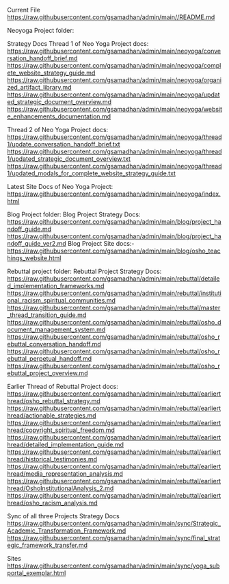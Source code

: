 

Current File
https://raw.githubusercontent.com/gsamadhan/admin/main//README.md


Neoyoga Project folder:
<!--https://raw.githubusercontent.com/gsamadhan/admin/main/neoyoga/[FILENAME] -->

Strategy Docs
Thread 1 of Neo Yoga Project docs:
https://raw.githubusercontent.com/gsamadhan/admin/main/neoyoga/conversation_handoff_brief.md
https://raw.githubusercontent.com/gsamadhan/admin/main/neoyoga/complete_website_strategy_guide.md
https://raw.githubusercontent.com/gsamadhan/admin/main/neoyoga/organized_artifact_library.md
https://raw.githubusercontent.com/gsamadhan/admin/main/neoyoga/updated_strategic_document_overview.md
https://raw.githubusercontent.com/gsamadhan/admin/main/neoyoga/website_enhancements_documentation.md

Thread 2 of Neo Yoga Project docs:
https://raw.githubusercontent.com/gsamadhan/admin/main/neoyoga/thread1/update_conversation_handoff_brief.txt
https://raw.githubusercontent.com/gsamadhan/admin/main/neoyoga/thread1/updated_strategic_document_overview.txt
https://raw.githubusercontent.com/gsamadhan/admin/main/neoyoga/thread1/updated_modals_for_complete_website_strategy_guide.txt
 
Latest Site Docs of Neo Yoga Project:
https://raw.githubusercontent.com/gsamadhan/admin/main/neoyoga/index.html


Blog Project folder:
Blog Project Strategy Docs:
https://raw.githubusercontent.com/gsamadhan/admin/main/blog/project_handoff_guide.md
https://raw.githubusercontent.com/gsamadhan/admin/main/blog/project_handoff_guide_ver2.md
Blog Project Site docs:-
https://raw.githubusercontent.com/gsamadhan/admin/main/blog/osho_teachings_website.html


Rebuttal project folder: 
Rebuttal Project Strategy Docs:
https://raw.githubusercontent.com/gsamadhan/admin/main/rebuttal/detailed_implementation_frameworks.md
https://raw.githubusercontent.com/gsamadhan/admin/main/rebuttal/institutional_racism_spiritual_communities.md
https://raw.githubusercontent.com/gsamadhan/admin/main/rebuttal/master_thread_transition_guide.md
https://raw.githubusercontent.com/gsamadhan/admin/main/rebuttal/osho_document_management_system.md
https://raw.githubusercontent.com/gsamadhan/admin/main/rebuttal/osho_rebuttal_conversation_handoff.md
https://raw.githubusercontent.com/gsamadhan/admin/main/rebuttal/osho_rebuttal_perpetual_handoff.md
https://raw.githubusercontent.com/gsamadhan/admin/main/rebuttal/osho_rebuttal_project_overview.md

Earlier Thread  of Rebuttal  Project docs:
https://raw.githubusercontent.com/gsamadhan/admin/main/rebuttal/earlierthread/osho_rebuttal_strategy.md
https://raw.githubusercontent.com/gsamadhan/admin/main/rebuttal/earlierthread/actionable_strategies.md
https://raw.githubusercontent.com/gsamadhan/admin/main/rebuttal/earlierthread/copyright_spiritual_freedom.md
https://raw.githubusercontent.com/gsamadhan/admin/main/rebuttal/earlierthread/detailed_implementation_guide.md
https://raw.githubusercontent.com/gsamadhan/admin/main/rebuttal/earlierthread/historical_testimonies.md
https://raw.githubusercontent.com/gsamadhan/admin/main/rebuttal/earlierthread/media_representation_analysis.md
https://raw.githubusercontent.com/gsamadhan/admin/main/rebuttal/earlierthread/OshoInstitutionalAnalysis_2.md
https://raw.githubusercontent.com/gsamadhan/admin/main/rebuttal/earlierthread/osho_racism_analysis.md


Sync of all three Projects
Strategy Docs
https://raw.githubusercontent.com/gsamadhan/admin/main/sync/Strategic_Academic_Transformation_Framework.md
https://raw.githubusercontent.com/gsamadhan/admin/main/sync/final_strategic_framework_transfer.md


Sites
https://raw.githubusercontent.com/gsamadhan/admin/main/sync/yoga_subportal_exemplar.html






